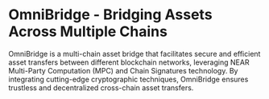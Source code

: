 # OmniBridge - Bridging Assets Across Multiple Chains

OmniBridge is a multi-chain asset bridge that facilitates secure and efficient asset transfers between different blockchain networks, leveraging NEAR Multi-Party Computation (MPC) and Chain Signatures technology. By integrating cutting-edge cryptographic techniques, OmniBridge ensures trustless and decentralized cross-chain asset transfers.
